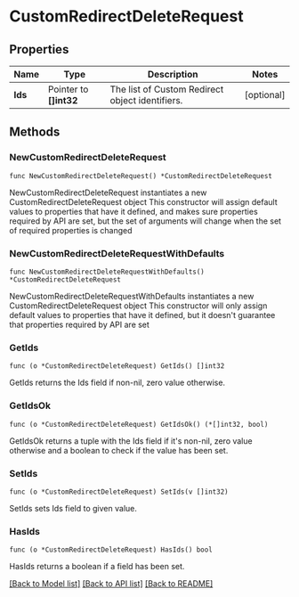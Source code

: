 # CustomRedirectDeleteRequest

## Properties

Name | Type | Description | Notes
------------ | ------------- | ------------- | -------------
**Ids** | Pointer to **[]int32** | The list of Custom Redirect object identifiers. | [optional] 

## Methods

### NewCustomRedirectDeleteRequest

`func NewCustomRedirectDeleteRequest() *CustomRedirectDeleteRequest`

NewCustomRedirectDeleteRequest instantiates a new CustomRedirectDeleteRequest object
This constructor will assign default values to properties that have it defined,
and makes sure properties required by API are set, but the set of arguments
will change when the set of required properties is changed

### NewCustomRedirectDeleteRequestWithDefaults

`func NewCustomRedirectDeleteRequestWithDefaults() *CustomRedirectDeleteRequest`

NewCustomRedirectDeleteRequestWithDefaults instantiates a new CustomRedirectDeleteRequest object
This constructor will only assign default values to properties that have it defined,
but it doesn't guarantee that properties required by API are set

### GetIds

`func (o *CustomRedirectDeleteRequest) GetIds() []int32`

GetIds returns the Ids field if non-nil, zero value otherwise.

### GetIdsOk

`func (o *CustomRedirectDeleteRequest) GetIdsOk() (*[]int32, bool)`

GetIdsOk returns a tuple with the Ids field if it's non-nil, zero value otherwise
and a boolean to check if the value has been set.

### SetIds

`func (o *CustomRedirectDeleteRequest) SetIds(v []int32)`

SetIds sets Ids field to given value.

### HasIds

`func (o *CustomRedirectDeleteRequest) HasIds() bool`

HasIds returns a boolean if a field has been set.


[[Back to Model list]](../README.md#documentation-for-models) [[Back to API list]](../README.md#documentation-for-api-endpoints) [[Back to README]](../README.md)



